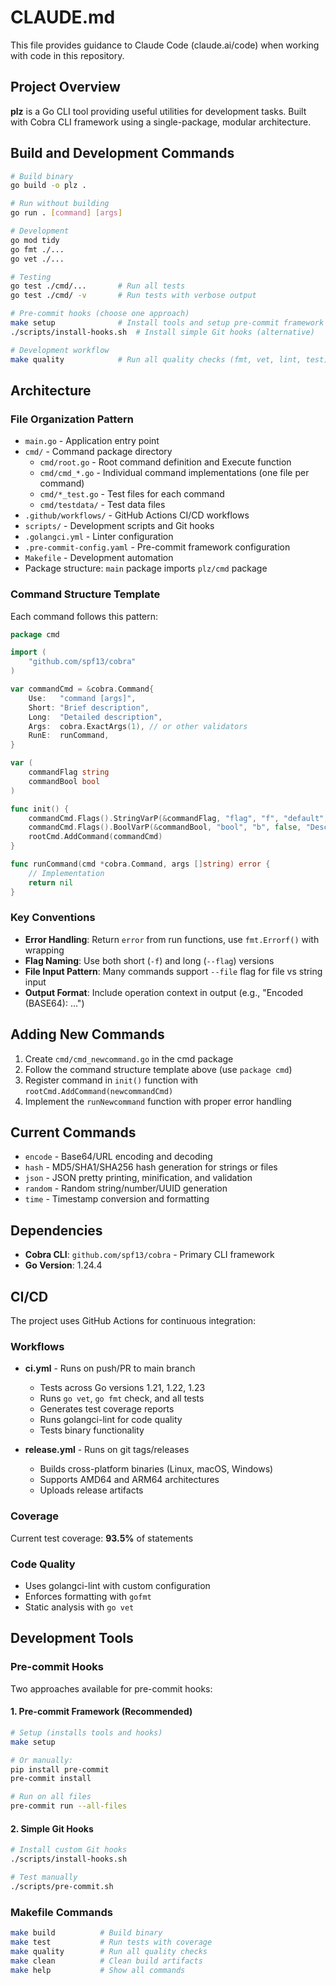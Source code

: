 # CLAUDE.md

This file provides guidance to Claude Code (claude.ai/code) when working with code in this repository.

## Project Overview

**plz** is a Go CLI tool providing useful utilities for development tasks. Built with Cobra CLI framework using a single-package, modular architecture.

## Build and Development Commands

```bash
# Build binary
go build -o plz .

# Run without building
go run . [command] [args]

# Development
go mod tidy
go fmt ./...
go vet ./...

# Testing
go test ./cmd/...       # Run all tests
go test ./cmd/ -v       # Run tests with verbose output

# Pre-commit hooks (choose one approach)
make setup              # Install tools and setup pre-commit framework
./scripts/install-hooks.sh  # Install simple Git hooks (alternative)

# Development workflow
make quality            # Run all quality checks (fmt, vet, lint, test)
```

## Architecture

### File Organization Pattern
- `main.go` - Application entry point
- `cmd/` - Command package directory
  - `cmd/root.go` - Root command definition and Execute function
  - `cmd/cmd_*.go` - Individual command implementations (one file per command)
  - `cmd/*_test.go` - Test files for each command
  - `cmd/testdata/` - Test data files
- `.github/workflows/` - GitHub Actions CI/CD workflows
- `scripts/` - Development scripts and Git hooks
- `.golangci.yml` - Linter configuration
- `.pre-commit-config.yaml` - Pre-commit framework configuration
- `Makefile` - Development automation
- Package structure: `main` package imports `plz/cmd` package

### Command Structure Template
Each command follows this pattern:

```go
package cmd

import (
    "github.com/spf13/cobra"
)

var commandCmd = &cobra.Command{
    Use:   "command [args]",
    Short: "Brief description",
    Long:  "Detailed description",
    Args:  cobra.ExactArgs(1), // or other validators
    RunE:  runCommand,
}

var (
    commandFlag string
    commandBool bool
)

func init() {
    commandCmd.Flags().StringVarP(&commandFlag, "flag", "f", "default", "Description")
    commandCmd.Flags().BoolVarP(&commandBool, "bool", "b", false, "Description")
    rootCmd.AddCommand(commandCmd)
}

func runCommand(cmd *cobra.Command, args []string) error {
    // Implementation
    return nil
}
```

### Key Conventions
- **Error Handling**: Return `error` from run functions, use `fmt.Errorf()` with wrapping
- **Flag Naming**: Use both short (`-f`) and long (`--flag`) versions
- **File Input Pattern**: Many commands support `--file` flag for file vs string input
- **Output Format**: Include operation context in output (e.g., "Encoded (BASE64): ...")

## Adding New Commands

1. Create `cmd/cmd_newcommand.go` in the cmd package
2. Follow the command structure template above (use `package cmd`)
3. Register command in `init()` function with `rootCmd.AddCommand(newcommandCmd)`
4. Implement the `runNewcommand` function with proper error handling

## Current Commands

- `encode` - Base64/URL encoding and decoding
- `hash` - MD5/SHA1/SHA256 hash generation for strings or files
- `json` - JSON pretty printing, minification, and validation
- `random` - Random string/number/UUID generation
- `time` - Timestamp conversion and formatting

## Dependencies

- **Cobra CLI**: `github.com/spf13/cobra` - Primary CLI framework
- **Go Version**: 1.24.4

## CI/CD

The project uses GitHub Actions for continuous integration:

### Workflows
- **ci.yml** - Runs on push/PR to main branch
  - Tests across Go versions 1.21, 1.22, 1.23
  - Runs `go vet`, `go fmt` check, and all tests
  - Generates test coverage reports
  - Runs golangci-lint for code quality
  - Tests binary functionality

- **release.yml** - Runs on git tags/releases
  - Builds cross-platform binaries (Linux, macOS, Windows)
  - Supports AMD64 and ARM64 architectures
  - Uploads release artifacts

### Coverage
Current test coverage: **93.5%** of statements

### Code Quality
- Uses golangci-lint with custom configuration
- Enforces formatting with `gofmt`
- Static analysis with `go vet`

## Development Tools

### Pre-commit Hooks
Two approaches available for pre-commit hooks:

#### 1. Pre-commit Framework (Recommended)
```bash
# Setup (installs tools and hooks)
make setup

# Or manually:
pip install pre-commit
pre-commit install

# Run on all files
pre-commit run --all-files
```

#### 2. Simple Git Hooks
```bash
# Install custom Git hooks
./scripts/install-hooks.sh

# Test manually
./scripts/pre-commit.sh
```

### Makefile Commands
```bash
make build          # Build binary
make test           # Run tests with coverage
make quality        # Run all quality checks
make clean          # Clean build artifacts
make help           # Show all commands
```
